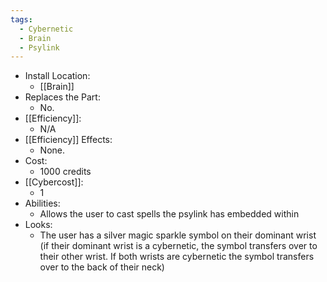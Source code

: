 ```yaml
---
tags:
  - Cybernetic
  - Brain
  - Psylink
---
```

* Install Location:
	* [[Brain]]
* Replaces the Part:
	* No.
* [[Efficiency]]:
	* N/A
* [[Efficiency]] Effects:
	- None.
* Cost:
	* 1000 credits
* [[Cybercost]]:
	* 1
* Abilities:
	* Allows the user to cast spells the psylink has embedded within
* Looks:
	* The user has a silver magic sparkle symbol on their dominant wrist (if their dominant wrist is a cybernetic, the symbol transfers over to their other wrist. If both wrists are cybernetic the symbol transfers over to the back of their neck)